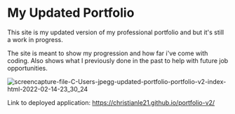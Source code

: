 # My Updated Portfolio

This site is my updated version of my professional portfolio and but it's still a work in progress.

The site is meant to show my progression and how far i've come with coding. Also shows what I previously done in the past to help with future job opportunities.

![screencapture-file-C-Users-jpegg-updated-portfolio-portfolio-v2-index-html-2022-02-14-23_30_24](https://user-images.githubusercontent.com/95057279/154013516-200f9471-dcab-4d5f-9c2e-7b178ccf6eac.png)

Link to deployed application: https://christianle21.github.io/portfolio-v2/
